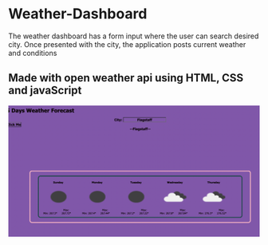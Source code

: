 # Weather-Dashboard

The weather dashboard has a form input where the user can search desired city. Once presented with the city, the application posts current weather and conditions 
## Made with open weather api using  HTML, CSS and javaScript

![Alt text](Screen%20Shot%202022-12-18%20at%209.25.49%20PM.png)